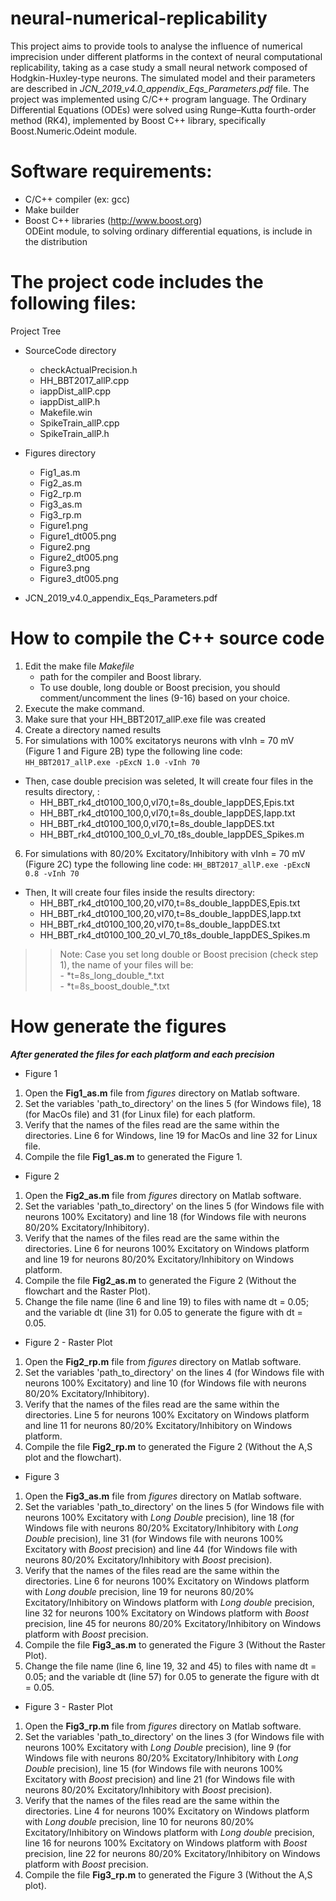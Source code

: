 # neural-numerical-replicability
This project aims to provide tools to analyse the influence of numerical imprecision under different platforms in the context of neural computational replicability, taking as a case study a small neural network composed of Hodgkin-Huxley-type neurons. The simulated model and their parameters are described in _JCN_2019_v4.0_appendix_Eqs_Parameters.pdf_ file. The project was implemented using C/C++ program language. The Ordinary Differential Equations (ODEs) were solved using Runge–Kutta fourth-order method (RK4), implemented by Boost C++ library, specifically Boost.Numeric.Odeint module.

# Software requirements:
- C/C++ compiler (ex: gcc)
- Make builder
- Boost C++ libraries (http://www.boost.org)<br>
    ODEint module, to solving ordinary differential equations, is include in the distribution 

# The project code includes the following files:
Project Tree
  - SourceCode directory
    - checkActualPrecision.h
    - HH_BBT2017_allP.cpp
    - iappDist_allP.cpp
    - iappDist_allP.h
    - Makefile.win
    - SpikeTrain_allP.cpp
    - SpikeTrain_allP.h
  - Figures directory
    - Fig1_as.m
    - Fig2_as.m
    - Fig2_rp.m
    - Fig3_as.m
    - Fig3_rp.m
    - Figure1.png
    - Figure1_dt005.png
    - Figure2.png
    - Figure2_dt005.png
    - Figure3.png
    - Figure3_dt005.png
    
  - JCN_2019_v4.0_appendix_Eqs_Parameters.pdf
	
# How to compile the C++ source code 
1. Edit the make file *Makefile*
   - path for the compiler and Boost library. 
   - To use double, long double or Boost precision, you should comment/uncomment the lines (9-16) based on your choice. 
2. Execute the make command.
3. Make sure that your HH_BBT2017_allP.exe file was created
4. Create a directory named results
5. For simulations with 100% excitatorys neurons with vInh = 70 mV (Figure 1 and Figure 2B) type the following line code:
```HH_BBT2017_allP.exe -pExcN 1.0 -vInh 70```

- Then, case double precision was seleted, It will create four files in the results directory, :
	- HH_BBT_rk4_dt0100_100,0,vI70,t=8s_double_IappDES,Epis.txt
	- HH_BBT_rk4_dt0100_100,0,vI70,t=8s_double_IappDES,Iapp.txt
	- HH_BBT_rk4_dt0100_100,0,vI70,t=8s_double_IappDES.txt
	- HH_BBT_rk4_dt0100_100_0_vI_70_t8s_double_IappDES_Spikes.m

6. For simulations with 80/20% Excitatory/Inhibitory with vInh = 70 mV (Figure 2C) type the following line code:
```HH_BBT2017_allP.exe -pExcN 0.8 -vInh 70```
- Then, It will create four files inside the results directory:
	- HH_BBT_rk4_dt0100_100,20,vI70,t=8s_double_IappDES,Epis.txt
	- HH_BBT_rk4_dt0100_100,20,vI70,t=8s_double_IappDES,Iapp.txt
	- HH_BBT_rk4_dt0100_100,20,vI70,t=8s_double_IappDES.txt
	- HH_BBT_rk4_dt0100_100_20_vI_70_t8s_double_IappDES_Spikes.m

>>Note: Case you set long double or Boost precision (check step 1), the name of your files will be:<br>
	- \*t=8s_long_double_\*.txt<br>
	- \*t=8s_boost_double_\*.txt<br> 
	
# How generate the figures
***After generated the files for each platform and each precision***
- Figure 1
1. Open the **Fig1_as.m** file from _figures_ directory on Matlab software.
2. Set the variables 'path_to_directory' on the lines 5 (for Windows file), 18 (for MacOs file) and 31 (for Linux file) for  each platform.
3. Verify that the names of the files read are the same within the directories. Line 6 for Windows, line 19 for MacOs and line 32 for Linux file.
4. Compile the file **Fig1_as.m** to generated the Figure 1.

- Figure 2 
1. Open the **Fig2_as.m** file from _figures_ directory on Matlab software.
2. Set the variables 'path_to_directory' on the lines 5 (for Windows file with neurons 100% Excitatory) and line 18 (for Windows file with neurons 80/20% Excitatory/Inhibitory).
3. Verify that the names of the files read are the same within the directories. Line 6 for neurons 100% Excitatory on Windows platform and line 19 for neurons 80/20% Excitatory/Inhibitory on Windows platform.
4. Compile the file **Fig2_as.m** to generated the Figure 2 (Without the flowchart and the Raster Plot).
5. Change the file name (line 6 and line 19) to files with name dt = 0.05; and the variable dt (line 31) for 0.05 to generate the figure with dt = 0.05.

- Figure 2 - Raster Plot
1. Open the **Fig2_rp.m** file from _figures_ directory on Matlab software.
2. Set the variables 'path_to_directory' on the lines 4 (for Windows file with neurons 100% Excitatory) and line 10 (for Windows file with neurons 80/20% Excitatory/Inhibitory).
3. Verify that the names of the files read are the same within the directories. Line 5 for neurons 100% Excitatory on Windows platform and line 11 for neurons 80/20% Excitatory/Inhibitory on Windows platform.
4. Compile the file **Fig2_rp.m** to generated the Figure 2 (Without the A,S plot and the flowchart).

- Figure 3 
1. Open the **Fig3_as.m** file from _figures_ directory on Matlab software.
2. Set the variables 'path_to_directory' on the lines 5 (for Windows file with neurons 100% Excitatory with _Long Double_ precision), line 18 (for Windows file with neurons 80/20% Excitatory/Inhibitory with _Long Double_ precision), line 31 (for Windows file with neurons 100% Excitatory with _Boost_ precision) and line 44 (for Windows file with neurons 80/20% Excitatory/Inhibitory with _Boost_ precision).
3. Verify that the names of the files read are the same within the directories. Line 6 for neurons 100% Excitatory on Windows platform with _Long double_ precision, line 19 for neurons 80/20% Excitatory/Inhibitory on Windows platform with _Long double_ precision, line 32 for neurons 100% Excitatory on Windows platform with _Boost_ precision, line 45 for neurons 80/20% Excitatory/Inhibitory on Windows platform with _Boost_ precision.
4. Compile the file **Fig3_as.m** to generated the Figure 3 (Without the Raster Plot).
5. Change the file name (line 6, line 19, 32 and 45) to files with name dt = 0.05; and the variable dt (line 57) for 0.05 to generate the figure with dt = 0.05.

- Figure 3 - Raster Plot 
1. Open the **Fig3_rp.m** file from _figures_ directory on Matlab software.
2. Set the variables 'path_to_directory' on the lines 3 (for Windows file with neurons 100% Excitatory with _Long Double_ precision), line 9 (for Windows file with neurons 80/20% Excitatory/Inhibitory with _Long Double_ precision), line 15 (for Windows file with neurons 100% Excitatory with _Boost_ precision) and line 21 (for Windows file with neurons 80/20% Excitatory/Inhibitory with _Boost_ precision).
3. Verify that the names of the files read are the same within the directories. Line 4 for neurons 100% Excitatory on Windows platform with _Long double_ precision, line 10 for neurons 80/20% Excitatory/Inhibitory on Windows platform with _Long double_ precision, line 16 for neurons 100% Excitatory on Windows platform with _Boost_ precision, line 22 for neurons 80/20% Excitatory/Inhibitory on Windows platform with _Boost_ precision.
4. Compile the file **Fig3_rp.m** to generated the Figure 3 (Without the A,S plot).
